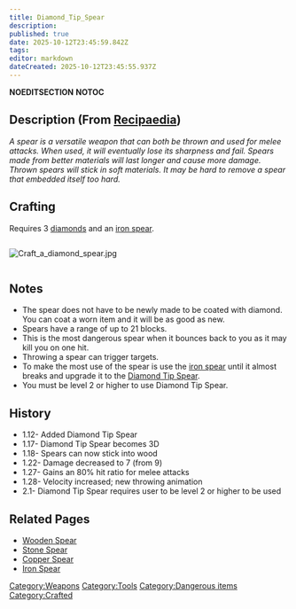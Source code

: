 ```yaml
---
title: Diamond_Tip_Spear
description: 
published: true
date: 2025-10-12T23:45:59.842Z
tags: 
editor: markdown
dateCreated: 2025-10-12T23:45:55.937Z
---
```


__NOEDITSECTION__ __NOTOC__

## Description (From [Recipaedia](Recipaedia "wikilink"))

*A spear is a versatile weapon that can both be thrown and used for
melee attacks. When used, it will eventually lose its sharpness and
fail. Spears made from better materials will last longer and cause more
damage. Thrown spears will stick in soft materials. It may be hard to
remove a spear that embedded itself too hard.*

## Crafting

Requires 3 [diamonds](Recipaedia/Minerals/Diamond.md "wikilink") and an [iron
spear](Iron_Spear "wikilink").

<div style=" overflow: hidden">

![Craft_a_diamond_spear.jpg](Craft_a_diamond_spear.jpg
"Craft_a_diamond_spear.jpg")

</div>

## Notes

  - The spear does not have to be newly made to be coated with diamond.
    You can coat a worn item and it will be as good as new.
  - Spears have a range of up to 21 blocks.
  - This is the most dangerous spear when it bounces back to you as it
    may kill you on one hit.
  - Throwing a spear can trigger targets.
  - To make the most use of the spear is use the [iron
    spear](Iron_Spear "wikilink") until it almost breaks and upgrade it
    to the [Diamond Tip Spear](Diamond_Tip_Spear "wikilink").
  - You must be level 2 or higher to use Diamond Tip Spear.

## History

  - 1.12- Added Diamond Tip Spear
  - 1.17- Diamond Tip Spear becomes 3D
  - 1.18- Spears can now stick into wood
  - 1.22- Damage decreased to 7 (from 9)
  - 1.27- Gains an 80% hit ratio for melee attacks
  - 1.28- Velocity increased; new throwing animation
  - 2.1- Diamond Tip Spear requires user to be level 2 or higher to be
    used

## Related Pages

  - [Wooden Spear](Wooden_Spear "wikilink")
  - [Stone Spear](Stone_Spear "wikilink")
  - [Copper Spear](Copper_Spear "wikilink")
  - [Iron Spear](Iron_Spear "wikilink")

[Category:Weapons](Category:Weapons "wikilink")
[Category:Tools](Category:Tools "wikilink") [Category:Dangerous
items](Category:Dangerous_items "wikilink")
[Category:Crafted](Category:Crafted "wikilink")